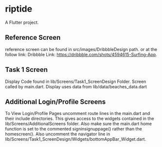 # riptide
A Flutter project.

## Reference Screen
reference screen can be found in src/images/DribbbleDesign path. or at the follow link: 
Dribbble Link: https://dribbble.com/shots/4594615-Surfing-App. 


## Task 1 Screen
Display Code found in lib/Screens/Task1_ScreenDesign Folder. Screen called by main.dart.
Display uses data from lib/data/beaches_data.dart


## Additional Login/Profile Screens
To View Login/Profile Pages uncomment route lines in the main.dart and their include directories. This gives access to the widgets contained in the lib/Screens/AdditionalScreens folder. Also make sure the main.dart home function is set to the commented signinsignuppage() rather than the homescreen(). Also uncomment the navigator line in lib/Screens/Task1_ScreenDesign/Widgets/bottomAppBar_Widget.dart. 